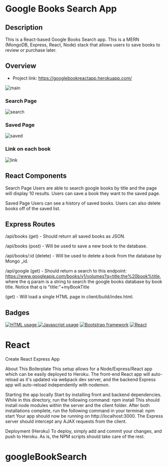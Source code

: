 # Google Books Search App
## Description
 This is a React-based Google Books Search app. This is a MERN (MongoDB, Express, React, Node) stack that allows users to save books to review or purchase later.

## Overview
 * Project link: https://googlebookreactapp.herokuapp.com/
 
![main](https://user-images.githubusercontent.com/57735283/107840514-2a61a200-6d68-11eb-80a5-8a27b055f485.PNG)

### Search Page

![search](https://user-images.githubusercontent.com/57735283/107840517-2b92cf00-6d68-11eb-8280-cc9f3170426c.gif)

### Saved Page

![saved](https://user-images.githubusercontent.com/57735283/107840515-2a61a200-6d68-11eb-81f8-dd403add1850.gif)

### Link on each book

![link](https://user-images.githubusercontent.com/57735283/107840512-2897de80-6d68-11eb-90ac-d3684f09f21a.gif)


## React Components

Search Page
  Users are able to search google books by title and the page will display 10 results. Users can save a book they want to the saved page.

Saved Page
  Users can see a history of saved books. Users can also delete books off of the saved list.


## Express Routes

/api/books (get) - Should return all saved books as JSON.

/api/books (post) - Will be used to save a new book to the database.

/api/books/:id (delete) - Will be used to delete a book from the database by Mongo _id.

/api/google (get) - Should return a search to this endpoint: https://www.googleapis.com/books/v1/volumes?q=title:the%20book%title, where the q param is a string to search the google books database by book title. Notice that q is "title:"+myBookTitle

(get) - Will load a single HTML page in client/build/index.html. 


## Badges
<a href="https://img.shields.io/badge/HTML-11.7%25-red"><img alt="HTML usage" src="https://img.shields.io/badge/HTML-11.7%25-red"> <a href="https://img.shields.io/badge/JavaScript-88.3%25-yellow"><img alt="Javascript usage" src="https://img.shields.io/badge/JavaScript-88.3%25-yellow"></a> <a href="https://img.shields.io/badge/Frameworks-Bootstrap-blue"><img alt="Bootstrap framework" src="https://img.shields.io/badge/Frameworks-Bootstrap-blue"></a> <a href="https://img.shields.io/badge/Library-React-blue"><img alt="React" src="https://img.shields.io/badge/Library-React-blue"></a>

# React
Create React Express App

About This Boilerplate
This setup allows for a Node/Express/React app which can be easily deployed to Heroku.
The front-end React app will auto-reload as it's updated via webpack dev server, and the backend Express app will auto-reload independently with nodemon.

Starting the app locally
Start by installing front and backend dependencies. While in this directory, run the following command:
npm install
This should install node modules within the server and the client folder.
After both installations complete, run the following command in your terminal:
npm start
Your app should now be running on http://localhost:3000. The Express server should intercept any AJAX requests from the client.

Deployment (Heroku)
To deploy, simply add and commit your changes, and push to Heroku. As is, the NPM scripts should take care of the rest.

# googleBookSearch
